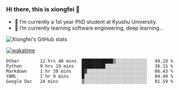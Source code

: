 ### Hi there, this is xiongfei 👋


- 🔭 I’m currently a 1st year PhD student at Kyushu University.
- 🌱 I’m currently learning software engineering, deep learning...

<!--
**Toma62299781/Toma62299781** is a ✨ _special_ ✨ repository because its `README.md` (this file) appears on your GitHub profile.
Here are some ideas to get you started:
-->

![Xiongfei's GitHub stats](https://github-readme-stats.vercel.app/api?username=Toma62299781)


[![wakatime](https://wakatime.com/badge/user/9e8d5516-d162-43e7-9563-87295d455a71.svg)](https://wakatime.com/@9e8d5516-d162-43e7-9563-87295d455a71)

<!--START_SECTION:waka-->
```text
Other        12 hrs 40 mins  ████████████▒░░░░░░░░░░░░   49.19 % 
Python       9 hrs 19 mins   █████████░░░░░░░░░░░░░░░░   36.15 % 
Markdown     1 hr 39 mins    █▓░░░░░░░░░░░░░░░░░░░░░░░   06.43 % 
YAML         1 hr 9 mins     █░░░░░░░░░░░░░░░░░░░░░░░░   04.49 % 
Google Doc   24 mins         ▒░░░░░░░░░░░░░░░░░░░░░░░░   01.59 % 
```
<!--END_SECTION:waka-->

